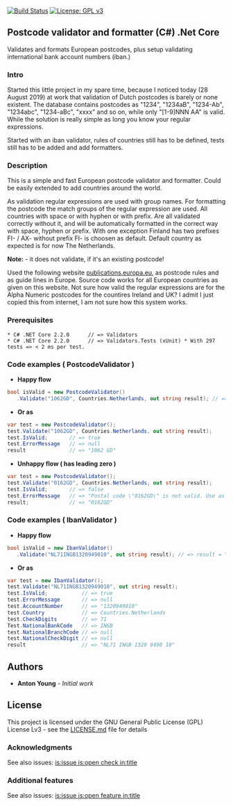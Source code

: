 [![Build Status](https://dev.azure.com/antonyoung/Validator/_apis/build/status/antonyoung.postalcode?branchName=master)](https://dev.azure.com/antonyoung/Validator/_build/latest?definitionId=3&branchName=master)
[![License: GPL v3](https://img.shields.io/badge/License-GPLv3-blue.svg)](https://www.gnu.org/licenses/gpl-3.0)
## Postcode validator and formatter (C#) .Net Core

Validates and formats European postcodes, plus setup validating international bank account numbers (iban.)

### Intro

Started this little project in my spare time, because I noticed today (28 August 2019) at work that validation of Dutch postcodes is barely or none existent. 
The database contains postcodes as "1234", "1234aB", "1234-Ab", "1234abc", "1234-aBc", "xxxx" and so on, while only "[1-9]NNN AA" is valid. 
While the solution is really simple as long you know your regular expressions.

Started with an iban validator, rules of countries still has to be defined, tests still has to be added and add formatters.

### Description

This is a simple and fast European postcode validator and formatter. 
Could be easily extended to add countries around the world.

As validation regular expressions are used with group names. 
For formatting the postcode the match groups of the regular expression are used. 
All countries with space or with hyphen or with prefix.
Are all validated correctly without it, and will be automatically formatted in the correct way with space, hyphen or prefix. 
With one exception Finland has two prefixes FI- / AX- without prefix FI- is choosen as default.
Default country as expected is for now The Netherlands.    

**Note:** - it does not validate, if it's an existing postcode!

Used the following website [publications.europa.eu](http://publications.europa.eu/code/en/en-390105.htm), as postcode rules and as guide lines in Europe. 
Source code works for all European countries as given on this website.
Not sure how valid the regular expressions are for the Alpha Numeric postcodes for the countires Ireland and UK?
I admit I just copied this from internet, I am not sure how this system works. 
 
### Prerequisites
```
* C# .NET Core 2.2.0	  // => Validators
* C# .NET Core 2.2.0      // => Validators.Tests (xUnit) * With 297 tests => < 2 ms per test.
```
### Code examples ( PostcodeValidator )

* **Happy flow**
```csharp
bool isValid = new PostcodeValidator()
   .Validate("1062GD", Countries.Netherlands, out string result); // => result = "1062 GD", isValid = true
```
* **Or as** 
```csharp
var test = new PostcodeValidator(); 
test.Validate("1062GD", Countries.Netherlands, out string result);
test.IsValid;       // => true					
test.ErrorMessage   // => null
result              // => "1062 GD"
```
* **Unhappy flow ( has leading zero )**
```csharp
var test = new PostcodeValidator(); 
test.Validate("0162GD", Countries.Netherlands, out string result);
test.IsValid;       // => false					
test.ErrorMessage   // => "Postal code \"0162GD\" is not valid. Use as example \"1234 AB\"."
result;             // => "0162GD"
```

### Code examples ( IbanValidator )

* **Happy flow**
```csharp
bool isValid = new IbanValidator()
   .Validate("NL71INGB1320949010", out string result); // => result = "NL71 INGB 1320 9490 10", isValid = true
```
* **Or as** 
```csharp
var test = new IbanValidator(); 
test.Validate("NL71INGB1320949010", out string result);
test.IsValid;			// => true					
test.ErrorMessage		// => null
test.AccountNumber		// => "1320949010"
test.Country			// => Countries.Netherlands
test.CheckDigits		// => 71
Test.NationalBankCode	// => INGB
test.NationalBranchCode	// => null
test.NationalCheckDigit	// => null
result					// => "NL71 INGB 1320 9490 10"
```

## Authors

* **Anton Young** - *Initial work*

## License

This project is licensed under the GNU General Public License (GPL) License Lv3 - see the [LICENSE.md](LICENSE.md) file for details

### Acknowledgments
See also issues: [is:issue is:open check in:title](https://github.com/antonyoung/postalcode/issues?utf8=%E2%9C%93&q=is%3Aissue+is%3Aopen+check+in%3Atitle)

### Additional features
See also issues: [is:issue is:open feature in:title](https://github.com/antonyoung/postalcode/issues?utf8=%E2%9C%93&q=is%3Aissue+is%3Aopen+feature+in%3Atitle+)
